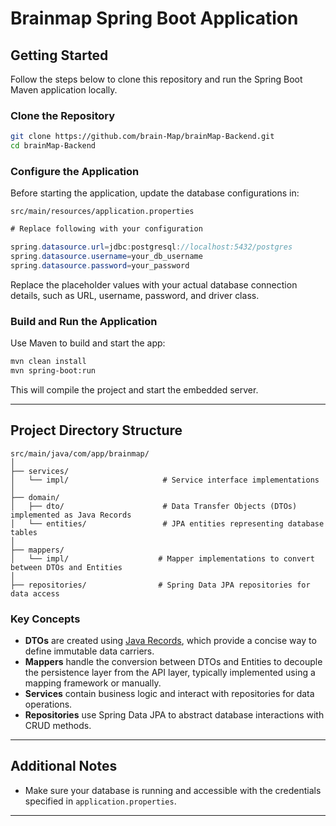 # Brainmap Spring Boot Application

## Getting Started

Follow the steps below to clone this repository and run the Spring Boot Maven application locally.

### Clone the Repository

```bash
git clone https://github.com/brain-Map/brainMap-Backend.git
cd brainMap-Backend
````

### Configure the Application

Before starting the application, update the database configurations in:

```src/main/resources/application.properties```

```java
# Replace following with your configuration

spring.datasource.url=jdbc:postgresql://localhost:5432/postgres
spring.datasource.username=your_db_username
spring.datasource.password=your_password
```

Replace the placeholder values with your actual database connection details, such as URL, username, password, and driver class.

### Build and Run the Application

Use Maven to build and start the app:

```bash
mvn clean install
mvn spring-boot:run
```

This will compile the project and start the embedded server.

---

## Project Directory Structure

```
src/main/java/com/app/brainmap/
│
├── services/
│   └── impl/                     # Service interface implementations
│
├── domain/
│   ├── dto/                      # Data Transfer Objects (DTOs) implemented as Java Records
│   └── entities/                 # JPA entities representing database tables
│
├── mappers/
│   └── impl/                    # Mapper implementations to convert between DTOs and Entities
│
├── repositories/                # Spring Data JPA repositories for data access
```

### Key Concepts

* **DTOs** are created using [Java Records](https://docs.oracle.com/en/java/javase/17/docs/api/java.base/java/lang/Record.html), which provide a concise way to define immutable data carriers.
* **Mappers** handle the conversion between DTOs and Entities to decouple the persistence layer from the API layer, typically implemented using a mapping framework or manually.
* **Services** contain business logic and interact with repositories for data operations.
* **Repositories** use Spring Data JPA to abstract database interactions with CRUD methods.

---

## Additional Notes

* Make sure your database is running and accessible with the credentials specified in `application.properties`.

---